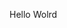 Hello Wolrd
















































































































































































































































































































































































































































































































































































































































































































































































































































































































































































































































































































































































































































































































































































































































































































































































































































































































































































































































































































































































































































































































































































































































































































































































































































































































































































































































































































































































































































































































































































































































































































































































































































































































































































































































































































































































































































































































































































































































































































































































































































































































































































































































































































































































































































































































































































































































































































































































































































































































































































